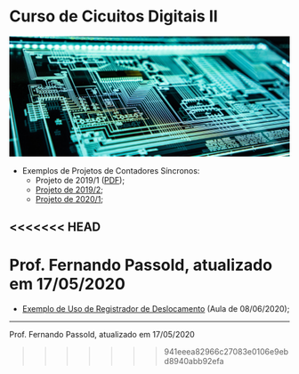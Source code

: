 # Curso de Cicuitos Digitais II

![adi-goldstein-EUsVwEOsblE-unsplash.jpg](adi-goldstein-EUsVwEOsblE-unsplash.jpg)

* Exemplos de Projetos de Contadores Síncronos:
  * Projeto de 2019/1 ([PDF](contador_sincrono_diferente_2019_1.pdf));
  * [Projeto de 2019/2](2019_2/contador_sync_diferente_2019_2.html);
  * [Projeto de 2020/1](2020_1/projeto_contador_sincrono_2020_1.html);

<<<<<<< HEAD
---

Prof. Fernando Passold, atualizado em 17/05/2020
=======
* [Exemplo de Uso de Registrador de Deslocamento](Reg_Deslocamento/Exemplo_uso_reg_deslocamento.html) (Aula de 08/06/2020);


---

Prof. Fernando Passold, atualizado em 17/05/2020
>>>>>>> 941eeea82966c27083e0106e9ebd8940abb92efa
